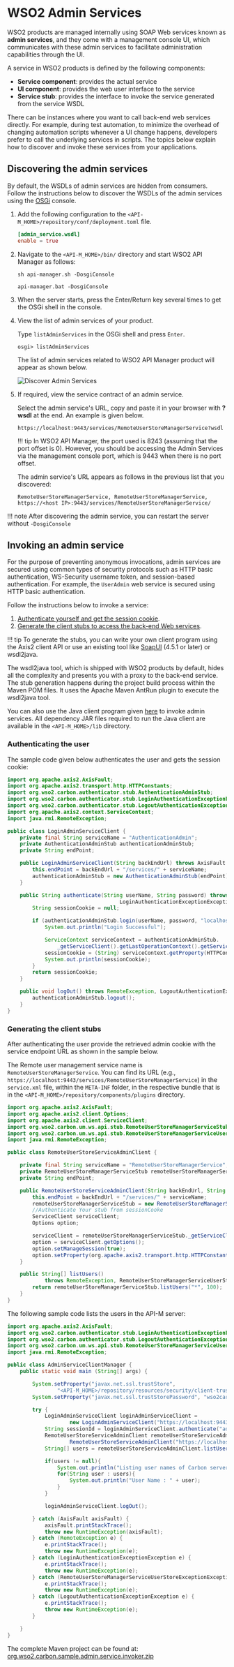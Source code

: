 # WSO2 Admin Services

WSO2 products are managed internally using SOAP Web services known as **admin services**, and they come with a management console UI, which communicates with these admin services to facilitate administration capabilities through the UI.

A service in WSO2 products is defined by the following components:

-   **Service component**: provides the actual service
-   **UI component**: provides the web user interface to the service
-   **Service stub**: provides the interface to invoke the service generated from the service WSDL

There can be instances where you want to call back-end web services directly. For example, during test automation, to minimize the overhead of changing automation scripts whenever a UI change happens, developers prefer to call the underlying services in scripts. The topics below explain how to discover and invoke these services from your applications.

## Discovering the admin services

By default, the WSDLs of admin services are hidden from consumers. Follow the instructions below to discover the WSDLs of the admin services using the [OSGi](https://www.osgi.org/developer/) console.

1. Add the following configuration to the `<API-M_HOME>/repository/conf/deployment.toml` file.

    ``` toml
    [admin_service.wsdl]
    enable = true

    ```

2. Navigate to the `<API-M_HOME>/bin/` directory and start WSO2 API Manager as follows:

    ``` shell tab="Linux"
    sh api-manager.sh -DosgiConsole
    ```

    ``` shell tab="Windows"
    api-manager.bat -DosgiConsole
    ```

3.  When the server starts, press the Enter/Return key several times to get the OSGi shell in the console.

4. View the list of admin services of your product.

     Type `listAdminServices` in the OSGi shell and press `Enter`.

    ``` shell
    osgi> listAdminServices
    ```
    
     The list of admin services related to WSO2 API Manager product will appear as shown below. 
     
     ![Discover Admin Services]({{base_path}}/assets/img/develop/discover-admin-services.png)
    
5.  If required, view the service contract of an admin service.

     Select the admin service's URL, copy and paste it in your browser with **?wsdl** at the end. An example is given below.

     ``` shell
     https://localhost:9443/services/RemoteUserStoreManagerService?wsdl
     ```

    !!! tip
        In WSO2 API Manager, the port used is 8243 (assuming that the port offset is 0). However, you should be accessing the Admin Services via the management console port, which is 9443 when there is no port offset.

     The admin service's URL appears as follows in the previous list that you discovered:

     ``` shell
     RemoteUserStoreManagerService, RemoteUserStoreManagerService, https://<host IP>:9443/services/RemoteUserStoreManagerService/  
     ```

!!! note
    After discovering the admin service, you can restart the server without `-DosgiConsole`

## Invoking an admin service

For the purpose of preventing anonymous invocations, admin services are secured using common types of security protocols such as HTTP basic authentication, WS-Security username token, and session-based authentication. For example, the `UserAdmin` web service is secured using HTTP basic authentication.

Follow the instructions below to invoke a service:

1.  [Authenticate yourself and get the session cookie](#authenticating-the-user).
2.  [Generate the client stubs to access the back-end Web services](#generating-the-client-stubs).

!!! tip
        To generate the stubs, you can write your own client program using the Axis2 client API or use an existing tool like [SoapUI](http://www.soapui.org/) (4.5.1 or later) or wsdl2java.

The wsdl2java tool, which is shipped with WSO2 products by default, hides all the complexity and presents you with a proxy to the back-end service. The stub generation happens during the project build process within the Maven POM files. It uses the Apache Maven AntRun plugin to execute the wsdl2java tool.

You can also use the Java client program given [here](https://svn.wso2.org/repos/wso2/people/asela/user-mgt/remote-user-api/4.2.X/) to invoke admin services. All dependency JAR files required to run the Java client are available in the `<API-M_HOME>/lib` directory.


### Authenticating the user

The sample code given below authenticates the user and gets the session cookie:

``` java
import org.apache.axis2.AxisFault;  
import org.apache.axis2.transport.http.HTTPConstants;  
import org.wso2.carbon.authenticator.stub.AuthenticationAdminStub;  
import org.wso2.carbon.authenticator.stub.LoginAuthenticationExceptionException;  
import org.wso2.carbon.authenticator.stub.LogoutAuthenticationExceptionException;  
import org.apache.axis2.context.ServiceContext;  
import java.rmi.RemoteException;  

public class LoginAdminServiceClient {  
    private final String serviceName = "AuthenticationAdmin";  
    private AuthenticationAdminStub authenticationAdminStub;  
    private String endPoint;  

    public LoginAdminServiceClient(String backEndUrl) throws AxisFault {  
        this.endPoint = backEndUrl + "/services/" + serviceName;  
        authenticationAdminStub = new AuthenticationAdminStub(endPoint);  
    }  

    public String authenticate(String userName, String password) throws RemoteException,  
                                    LoginAuthenticationExceptionException {  
        String sessionCookie = null;  

        if (authenticationAdminStub.login(userName, password, "localhost")) {  
            System.out.println("Login Successful");  

            ServiceContext serviceContext = authenticationAdminStub.  
                _getServiceClient().getLastOperationContext().getServiceContext();  
            sessionCookie = (String) serviceContext.getProperty(HTTPConstants.COOKIE_STRING);  
            System.out.println(sessionCookie);  
        }  
        return sessionCookie;  
    }  

    public void logOut() throws RemoteException, LogoutAuthenticationExceptionException {  
        authenticationAdminStub.logout();  
    }  
}
```

### Generating the client stubs

After authenticating the user provide the retrieved admin cookie with the service endpoint URL as shown in the sample below. 

The Remote user management service name is `RemoteUserStoreManagerService`. You can find its URL (e.g., `https://localhost:9443/services/RemoteUserStoreManagerService`) in the `service.xml` file, within the `META-INF` folder, in the respective bundle that is in the `<API-M_HOME>/repository/components/plugins` directory.

``` java
import org.apache.axis2.AxisFault;
import org.apache.axis2.client.Options;
import org.apache.axis2.client.ServiceClient;
import org.wso2.carbon.um.ws.api.stub.RemoteUserStoreManagerServiceStub;
import org.wso2.carbon.um.ws.api.stub.RemoteUserStoreManagerServiceUserStoreExceptionException;
import java.rmi.RemoteException;

public class RemoteUserStoreServiceAdminClient {

    private final String serviceName = "RemoteUserStoreManagerService";
    private RemoteUserStoreManagerServiceStub remoteUserStoreManagerServiceStub;
    private String endPoint;

    public RemoteUserStoreServiceAdminClient(String backEndUrl, String sessionCookie) throws AxisFault {
        this.endPoint = backEndUrl + "/services/" + serviceName;
        remoteUserStoreManagerServiceStub = new RemoteUserStoreManagerServiceStub(endPoint);
        //Authenticate Your stub from sessionCooke
        ServiceClient serviceClient;
        Options option;

        serviceClient = remoteUserStoreManagerServiceStub._getServiceClient();
        option = serviceClient.getOptions();
        option.setManageSession(true);
        option.setProperty(org.apache.axis2.transport.http.HTTPConstants.COOKIE_STRING, sessionCookie);
    }

    public String[] listUsers()
            throws RemoteException, RemoteUserStoreManagerServiceUserStoreExceptionException {
        return remoteUserStoreManagerServiceStub.listUsers("*", 100);
    }
}
```

The following sample code lists the users in the API-M server:

``` java
import org.apache.axis2.AxisFault;
import org.wso2.carbon.authenticator.stub.LoginAuthenticationExceptionException;
import org.wso2.carbon.authenticator.stub.LogoutAuthenticationExceptionException;
import org.wso2.carbon.um.ws.api.stub.RemoteUserStoreManagerServiceUserStoreExceptionException;
import java.rmi.RemoteException;

public class AdminServiceClientManager {
    public static void main (String[] args) {

        System.setProperty("javax.net.ssl.trustStore",
                "<API-M_HOME>/repository/resources/security/client-truststore.jks");
        System.setProperty("javax.net.ssl.trustStorePassword", "wso2carbon");

        try {
            LoginAdminServiceClient loginAdminServiceClient =
                    new LoginAdminServiceClient("https://localhost:9443");
            String sessionId = loginAdminServiceClient.authenticate("admin", "admin");
            RemoteUserStoreServiceAdminClient remoteUserStoreServiceAdminClient = new
                    RemoteUserStoreServiceAdminClient("https://localhost:9443", sessionId);
            String[] users = remoteUserStoreServiceAdminClient.listUsers();

            if(users != null){
                System.out.println("Listing user names of Carbon server...... ");
                for(String user : users){
                    System.out.println("User Name : " + user);
                }
            }

            loginAdminServiceClient.logOut();

        } catch (AxisFault axisFault) {
            axisFault.printStackTrace();
            throw new RuntimeException(axisFault);
        } catch (RemoteException e) {
            e.printStackTrace();
            throw new RuntimeException(e);
        } catch (LoginAuthenticationExceptionException e) {
            e.printStackTrace();
            throw new RuntimeException(e);
        } catch (RemoteUserStoreManagerServiceUserStoreExceptionException e) {
            e.printStackTrace();
            throw new RuntimeException(e);
        } catch (LogoutAuthenticationExceptionException e) {
            e.printStackTrace();
            throw new RuntimeException(e);
        }

    }
}
```

The complete Maven project can be found at: [org.wso2.carbon.sample.admin.service.invoker.zip]({{base_path}}/assets/attachments/develop/org.wso2.carbon.sample.admin.service.invoker.zip)
